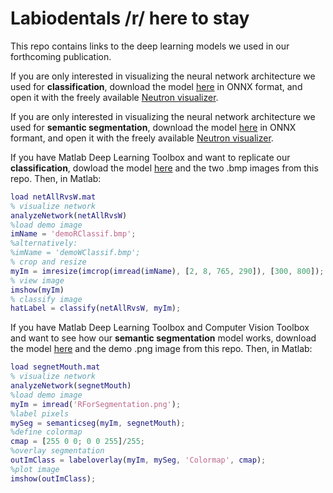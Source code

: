 # Labiodentals /r/ here to stay

This repo contains links to the deep learning models we used in our forthcoming publication.

If you are only interested in visualizing the neural network architecture we used for **classification**, download the model [here](https://cloud.parisdescartes.fr/index.php/s/wWzdgGzm47pks7J) in ONNX format, and open it with the freely available [Neutron visualizer](https://github.com/lutzroeder/netron).

If you are only interested in visualizing the neural network architecture we used for **semantic segmentation**, download the model [here](https://cloud.parisdescartes.fr/index.php/s/AJJyJZLWPiSci3T) in ONNX formant, and open it with the freely available [Neutron visualizer](https://github.com/lutzroeder/netron).

If you have Matlab Deep Learning Toolbox and want to replicate our **classification**, dowload the model [here](https://cloud.parisdescartes.fr/index.php/s/qemjePfsrj7649t) and the two .bmp images from this repo. Then, in Matlab:
```Matlab
load netAllRvsW.mat
% visualize network
analyzeNetwork(netAllRvsW)
%load demo image
imName = 'demoRClassif.bmp';
%alternatively:
%imName = 'demoWClassif.bmp';
% crop and resize
myIm = imresize(imcrop(imread(imName), [2, 8, 765, 290]), [300, 800]);
% view image
imshow(myIm)
% classify image
hatLabel = classify(netAllRvsW, myIm);

```
If you have Matlab Deep Learning Toolbox and Computer Vision Toolbox and want to see how our **semantic segmentation** model works, download the model [here](https://cloud.parisdescartes.fr/index.php/s/XBSKkAsdXGX4rsG) and the demo .png image from this repo. Then, in Matlab:
```matlab
load segnetMouth.mat
% visualize network
analyzeNetwork(segnetMouth)
%load demo image
myIm = imread('RForSegmentation.png');
%label pixels
mySeg = semanticseg(myIm, segnetMouth);
%define colormap
cmap = [255 0 0; 0 0 255]/255;
%overlay segmentation
outImClass = labeloverlay(myIm, mySeg, 'Colormap', cmap);
%plot image
imshow(outImClass);


```
